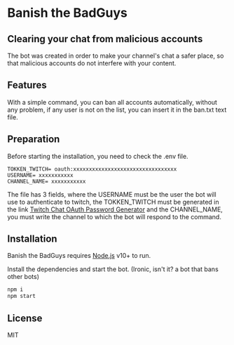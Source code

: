 # Banish the BadGuys
## Clearing your chat from malicious accounts


The bot was created in order to make your channel's chat a safer place, so that malicious accounts do not interfere with your content.


## Features

With a simple command, you can ban all accounts automatically, without any problem, if any user is not on the list, you can insert it in the ban.txt text file.

## Preparation
Before starting the installation, you need to check the .env file.
```env
TOKKEN_TWITCH= oauth:xxxxxxxxxxxxxxxxxxxxxxxxxxxxxxxxx
USERNAME= xxxxxxxxxxx
CHANNEL_NAME= xxxxxxxxxxx
```
The file has 3 fields, where the USERNAME must be the user the bot will use to authenticate to twitch, the TOKKEN_TWITCH must be generated in the link [Twitch Chat OAuth Password Generator](https://twitchapps.com/tmi/) and the CHANNEL_NAME, you must write the channel to which the bot will respond to the command.

## Installation

Banish the BadGuys requires [Node.js](https://nodejs.org/) v10+ to run.

Install the dependencies and start the bot. (Ironic, isn't it? a bot that bans other bots)

```sh
npm i
npm start
```

## License

MIT

